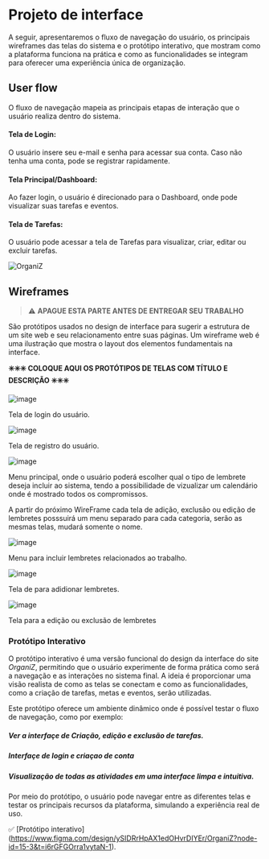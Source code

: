 
# Projeto de interface

A seguir, apresentaremos o fluxo de navegação do usuário, os principais wireframes das telas do sistema e o protótipo interativo, que mostram como a plataforma funciona na prática e como as funcionalidades se integram para oferecer uma experiência única de organização.

 ## User flow

O fluxo de navegação mapeia as principais etapas de interação que o usuário realiza dentro do sistema.

#### Tela de Login:

O usuário insere seu e-mail e senha para acessar sua conta. Caso não tenha uma conta, pode se registrar rapidamente.

#### Tela Principal/Dashboard:

Ao fazer login, o usuário é direcionado para o Dashboard, onde pode visualizar suas tarefas e eventos.

#### Tela de Tarefas:

O usuário pode acessar a tela de Tarefas para visualizar, criar, editar ou excluir tarefas.



![OrganiZ](https://github.com/user-attachments/assets/1230d5b6-5175-4db9-86d2-80011f72f6cf)


## Wireframes

> ⚠️ **APAGUE ESTA PARTE ANTES DE ENTREGAR SEU TRABALHO**

São protótipos usados no design de interface para sugerir a estrutura de um site web e seu relacionamento entre suas páginas. Um wireframe web é uma ilustração que mostra o layout dos elementos fundamentais na interface.

**✳️✳️✳️ COLOQUE AQUI OS PROTÓTIPOS DE TELAS COM TÍTULO E DESCRIÇÃO ✳️✳️✳️**

![image](https://github.com/user-attachments/assets/0df6a4a0-4907-44e4-a395-47e88707d388)

Tela de login do usuário.


![image](https://github.com/user-attachments/assets/58af4169-ee5c-4eee-b8ea-69b6d4df3b13)

Tela de registro do usuário.


![image](https://github.com/user-attachments/assets/b45d7f5c-387d-44a2-8767-d4a76b0011c8)

Menu principal, onde o usuário poderá escolher qual o tipo de lembrete deseja incluir ao sistema, tendo a possibilidade de vizualizar um calendário onde é mostrado todos os compromissos.


A partir do próximo WireFrame cada tela de adição, exclusão ou edição de lembretes posssuirá um menu separado para cada categoria, serão as mesmas telas, mudará somente o nome.


![image](https://github.com/user-attachments/assets/13811b6d-ea2a-4cb5-a1d9-6c08fe25218e)

Menu para incluir lembretes relacionados ao trabalho.


![image](https://github.com/user-attachments/assets/7d07fcdf-f729-4473-9695-f3f15ab98d3f)

Tela de para adidionar lembretes.


![image](https://github.com/user-attachments/assets/1d6044ca-cf9c-4483-9888-503a798be9e1)

Tela para a edição ou exclusão de lembretes


### Protótipo Interativo

O protótipo interativo é uma versão funcional do design da interface do site *OrganiZ*, permitindo que o usuário experimente de forma prática como será a navegação e as interações no sistema final. A ideia é proporcionar uma visão realista de como as telas se conectam e como as funcionalidades, como a criação de tarefas, metas e eventos, serão utilizadas.

Este protótipo oferece um ambiente dinâmico onde é possível testar o fluxo de navegação, como por exemplo:

##### Ver a interfaçe de Criação, edição e exclusão de tarefas.

##### Interfaçe de login e criaçao de conta

##### Visualização de  todas as atividades em uma interface limpa e intuitiva.

Por meio do protótipo, o usuário pode navegar entre as diferentes telas e testar os principais recursos da plataforma, simulando a experiência real de uso.

✅ [Protótipo interativo] (https://www.figma.com/design/ySIDRrHpAX1edOHvrDIYEr/OrganiZ?node-id=15-3&t=i6rGFGOrra1vytaN-1).
